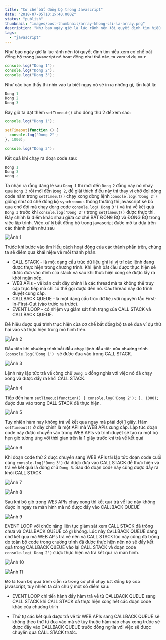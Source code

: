```yaml
---
title: "Cơ chế bất đồng bộ trong Javascript"
date: "2018-07-05T10:15:40.000Z"
status: "publish"
thumbnail: "images/post-thumbnail/array-khong-chi-la-array.png"
description: "Như bao ngày giờ là lúc rãnh nên tôi quyết định tìm hiểu xem cơ chế bất đồng bộ trong javascript nó hoạt động như thế nào, ta xem ví dụ sau"
tags:
  - "javascript"
---
```


Như bao ngày giờ là lúc rãnh nên tôi quyết định tìm hiểu xem cơ chế bất đồng bộ trong javascript nó hoạt động như thế nào, ta xem ví dụ sau:

```javascript
console.log("Dong 1");
console.log("Dong 2");
console.log("Dong 3");
```

Như các bạn thấy thì nhìn vào ta biết ngay nó sẽ in ra những gì, lần luật là:

```javascript
Dong 1
Dong 2
Dong 3
```

Bây giờ ta đặt thêm `setTimeout()` cho dòng thứ 2 để xem sao:

```javascript
console.log("Dong 1");

setTimeout(function () {
  console.log("Dong 2");
}, 1000);

console.log("Dong 3");
```

Kết quả khi chạy ra đoạn code sau:

```javascript
Dong 1
Dong 3
Dong 2
```

Ta nhận ra rằng đáng lẽ sau `Dong 1` thì mới đến `Dong 2` đằng này nó nhảy qua `Dong 3` rồi mới đến `Dong 2`, để giải thích điều này thì thay vì chờ đợi dòng code nằm trong `setTimeout()` chạy xong dòng lệnh `console.log('Dong 2')` giống như cơ chế đồng bộ `synchronous` thông thường thì javascript sẽ bỏ qua chờ đợi mà chạy dòng code `console.log('Dong 3')` và trả về kết quả `Dong 3` trước khi `console.log('Dong 2')` trong `setTimeout()` được thực thi. Đây chính là điểm khác nhau giữa cơ chế BẤT ĐỒNG BỘ và ĐỒNG BỘ trong việc lập trình. Việc xử lý bất đồng bộ trong javascript được mô tả dựa trên các thành phân như sau:

![Ảnh 1](/images/2018-07-19/anh1.png)

Trước khi bước vào tìm hiểu cách hoạt động của các thành phần trên, chúng ta sẽ điểm qua khái niệm về mỗi thành phần.

- CALL STACK - là một dạng cấu trúc dữ liệu ghi lại vị trí các lệnh đang được thực hiện trong chương trình. Khi lệnh bắt đầu được thực hiện sẽ được đưa vào đỉnh của stack và sau khi thực hiện xong sẽ được lấy ra khỏi ngăn xếp.
- WEB APIs - vể bản chất đây chính là các thread mà ta không thể truy cập trực tiếp mà chỉ có thể gọi được đến nó. Các thread này do trình duyệt cung cấp.
- CALLBACK QUEUE - là một dạng cấu trúc dữ liệu với nguyên tắc First-In-First-Out (vào trước ra trước).
- EVENT LOOP - có nhiệm vụ giám sát tình trạng của CALL STACK và CALLBACK QUEUE.

Để hiểu được quá trình thực hiện của cơ chế bất đồng bộ ta sẽ đưa ví dụ thứ hai vào và thực hiện trong mô hình trên.

![Ảnh 2](/images/2018-07-19/anh2.png)

Đầu tiên khi chương trình bắt đầu chạy lệnh đầu tiên của chương trình `(console.log('Dong 1'))` sẽ được đưa vào trong CALL STACK.

![Ảnh 3](/images/2018-07-19/anh3.png)

Lệnh này lập tức trả về dòng chữ `Dong 1` đồng nghĩa với việc nó đã chạy xong và được đẩy ra khỏi CALL STACK.

![Ảnh 4](/images/2018-07-19/anh4.png)

Tiếp đến hàm
`setTimeout(function() { console.log('Dong 2'); }, 1000);`
được đưa vào trong CALL STACK để thực hiện.

![Ảnh 5](/images/2018-07-19/anh5.png)

Tuy nhiên hàm nay không trả về kết qua ngay mà phải đợi 1 giây. Hàm `setTimeout()` ở đây chính là một API mà WEB APIs cung cấp. Lập tức đoạn code này được chuyển vào trong WEB APIs và trình duyệt sẽ tạo ra một bộ hẹn giờ tương ứng với thời gian trên là 1 giây trước khi trả về kết quả

![Ảnh 6](/images/2018-07-19/anh6.png)

Khi đoạn code thứ 2 được chuyển sang WEB APIs thì lập tức đoạn code cuối cùng `console.log('Dong 3')` đã được đưa vào CALL STACK để thực hiện và trả về kết quả là dòng chữ `Dong 3`. Sau đó đoạn code này cũng được đẩy ra khỏi CALL STACK

![Ảnh 7](/images/2018-07-19/anh7.png)

![Ảnh 8](/images/2018-07-19/anh8.png)

Sau khi bộ giờ trong WEB APIs chạy xong thì kết quả trả về lúc này không được in ngay ra màn hình mà nó được đẩy vào CALLBACK QUEUE

![Ảnh 9](/images/2018-07-19/anh9.png)

EVENT LOOP với chức năng liên tục giám sát xem CALL STACK đã trống chưa và CALLBACK QUEUE có gì không. Lúc này CALLBACK QUEUE đang chờ kết quả mà WEB APIs trả về nên và CALL STACK lúc này cũng đã trống do toàn bộ code trong chương trình đã được thực hiện nên nó sẽ đẩy kết quả trong CALLBACK QUEUE vào lại CALL STACK và đoạn code `console.log('Dong 2')` được thực hiện và trả kết quả ra màn hình.

![Ảnh 10](/images/2018-07-19/anh10.png)

![Ảnh 11](/images/2018-07-19/anh11.png)

Đó là toàn bộ quá trình diễn ra trong cơ chế chạy bất đồng bộ của javascript, tuy nhiên ta cần chú ý một số điểm sau:

- EVENT LOOP chỉ tiến hành đẩy hàm trả về từ CALLBACK QUEUE sang CALL STACK khi CALL STACK đã thực hiện xong hết các đoạn code khác của chương trình

- Thứ tự các kết quả được trả về từ WEB APIs sang CALLBACK QUEUE sẽ không theo thứ tự đưa vào mà sẽ tùy thuộc hàm nào chạy xong trước sẽ được đẩy vào CALLBACK QUEUE trước đồng nghĩa với việc sẽ được chuyển qua CALL STACK trước.
